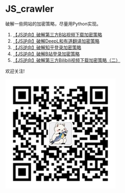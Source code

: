 # JS_crawler
破解一些网站的加密策略，尽量用Python实现。

1. [【JS逆向】破解第三方B站视频下载加密策略](https://mp.weixin.qq.com/s/Hstn16q8AH-nvDwoxQ-1XA)
2. [【JS逆向】破解DeepL和有道翻译加密策略](https://mp.weixin.qq.com/s/AWL3et91N8T24cKs1v660g)
3. [【JS逆向】破解知乎登录加密策略](https://mp.weixin.qq.com/s/uvdwAvsBIRo-p85_7Di6Hg)
4. [【JS逆向】破解B站登录加密策略](https://mp.weixin.qq.com/s/KC57z-6x-wYQejAwiqh5Pw)
5. [【JS逆向】破解第三方Bilibili视频下载加密策略（二）](https://mp.weixin.qq.com/s/qVKNPgbGfywzz4myarKuqw)


欢迎关注!

![微信公众号](./static/qrcode.jpg)
